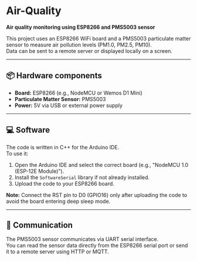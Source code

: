 # Air-Quality

**Air quality monitoring using ESP8266 and PMS5003 sensor**

This project uses an ESP8266 WiFi board and a PMS5003 particulate matter sensor to measure air pollution levels (PM1.0, PM2.5, PM10).  
Data can be sent to a remote server or displayed locally on a screen.

---

## 📦 Hardware components

- **Board:** ESP8266 (e.g., NodeMCU or Wemos D1 Mini)  
- **Particulate Matter Sensor:** PMS5003   
- **Power:** 5V via USB or external power supply  

---

## 💻 Software

The code is written in C++ for the Arduino IDE.  
To use it:

1. Open the Arduino IDE and select the correct board (e.g., "NodeMCU 1.0 (ESP-12E Module)").  
2. Install the `SoftwareSerial` library if not already installed.  
3. Upload the code to your ESP8266 board.  

**Note:** Connect the RST pin to D0 (GPIO16) only after uploading the code to avoid the board entering deep sleep mode.
<!-- connettere il pin rst al d0 (per la sleep mode) solo dopo aver caricato il codice. -->
---

## 📡 Communication

The PMS5003 sensor communicates via UART serial interface.  
You can read the sensor data directly from the ESP8266 serial port or send it to a remote server using HTTP or MQTT.







